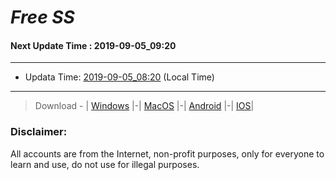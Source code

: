 
# *Free SS*

#### Next Update Time : 2019-09-05_09:20

---
* Updata Time: [2019-09-05_08:20](https://github.com/Geek-007/free-SS/blob/master/2019-09-05_08:20_FreeSS.txt) (Local Time)
---

> Download - | [Windows](https://github.com/shadowsocks/shadowsocks-windows/releases) |-| [MacOS](https://github.com/shadowsocks/shadowsocks-iOS/releases) |-| [Android](https://github.com/shadowsocks/shadowsocks-android/releases) |-| [IOS](https://itunes.apple.com/us/)|

### Disclaimer:
All accounts are from the Internet, non-profit purposes, only for everyone to learn and use, do not use for illegal purposes.
<br>

